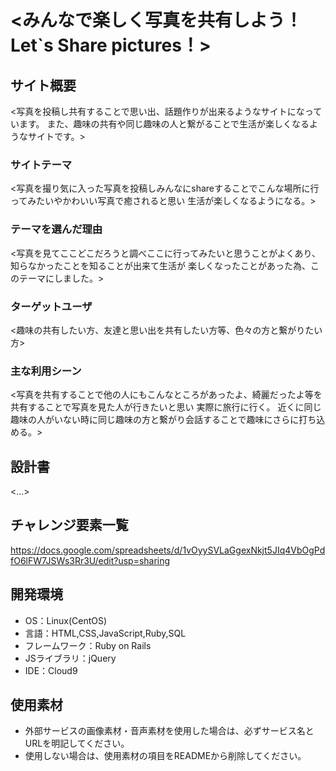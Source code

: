 # <みんなで楽しく写真を共有しよう！Let`s Share pictures！>

## サイト概要
<写真を投稿し共有することで思い出、話題作りが出来るようなサイトになっています。
また、趣味の共有や同じ趣味の人と繋がることで生活が楽しくなるようなサイトです。>

### サイトテーマ
<写真を撮り気に入った写真を投稿しみんなにshareすることでこんな場所に行ってみたいやかわいい写真で癒されると思い
生活が楽しくなるようになる。>

### テーマを選んだ理由
<写真を見てここどこだろうと調べここに行ってみたいと思うことがよくあり、知らなかったことを知ることが出来て生活が
楽しくなったことがあった為、このテーマにしました。>

### ターゲットユーザ
<趣味の共有したい方、友達と思い出を共有したい方等、色々の方と繋がりたい方>

### 主な利用シーン
<写真を共有することで他の人にもこんなところがあったよ、綺麗だったよ等を共有することで写真を見た人が行きたいと思い
実際に旅行に行く。
近くに同じ趣味の人がいない時に同じ趣味の方と繋がり会話することで趣味にさらに打ち込める。>

## 設計書
<...>

## チャレンジ要素一覧
https://docs.google.com/spreadsheets/d/1vOyySVLaGgexNkjt5JIq4VbOgPdfO6lFW7JSWs3Rr3U/edit?usp=sharing

## 開発環境
- OS：Linux(CentOS)
- 言語：HTML,CSS,JavaScript,Ruby,SQL
- フレームワーク：Ruby on Rails
- JSライブラリ：jQuery
- IDE：Cloud9

## 使用素材
- 外部サービスの画像素材・音声素材を使用した場合は、必ずサービス名とURLを明記してください。
- 使用しない場合は、使用素材の項目をREADMEから削除してください。